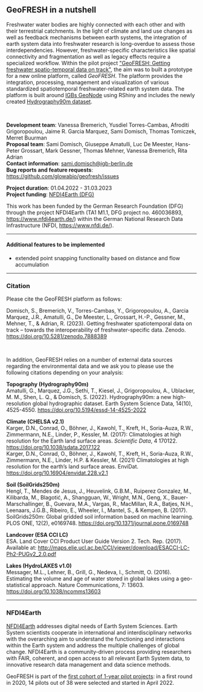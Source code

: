 ## GeoFRESH in a nutshell

Freshwater water bodies are highly connected with each other and with their terrestrial catchments. In the light of climate and land use changes as well as feedback mechanisms between earth systems, the integration of earth system data into freshwater research is long-overdue to assess those interdependencies. However, freshwater-specific characteristics like spatial connectivity and fragmentation as well as legacy effects require a specialized workflow. 
Within the pilot project ["GeoFRESH: Getting freshwater spatio-temporal data on track"](https://www.nfdi4earth.de/2participate/pilots), the aim was to built a prototype for a new online platform, called _GeoFRESH_. The platform provides the integration, processing, management and visualization of various standardized spatiotemporal freshwater-related earth system data. The platform is built around [IGBs GeoNode](https://geo.igb-berlin.de/) using RShiny and includes the newly created [Hydrography90m dataset](https://hydrography.org/hydrography90m/hydrography90m_layers/). 

<br/>

__Development team__: Vanessa Bremerich, Yusdiel Torres-Cambas, Afroditi Grigoropoulou, Jaime R. Garcia Marquez, Sami Domisch, Thomas Tomiczek, Merret Buurman  <br/>
__Proposal team__: Sami Domisch, Giuseppe Amatulli, Luc De Meester, Hans-Peter Grossart, Mark Gessner, Thomas Mehner, Vanessa Bremerich, Rita Adrian <br/>
__Contact information__:  sami.domisch@igb-berlin.de  <br/>
__Bug reports and feature requests__: https://github.com/glowabio/geofresh/issues <br/>


__Project duration__: 01.04.2022 - 31.03.2023 <br/>
__Project funding__: [NFDI4Earth (DFG)](https://www.nfdi4earth.de)  <br/>


This work has been funded by the German Research Foundation (DFG) through the project NFDI4Earth (TA1 M1.1, DFG project no. 460036893, https://www.nfdi4earth.de/) within the German National Research Data Infrastructure (NFDI, https://www.nfdi.de/). 


---



#### Additional features to be implemented
 <ul>
   <li>extended point snapping functionality based on distance and flow accumulation</li>
</ul>


---



### Citation

Please cite the GeoFRESH platform as follows:

Domisch, S., Bremerich, V., Torres-Cambas, Y., Grigoropoulou, A., Garcia Marquez, J.R., Amatulli, G., De Meester, L., Grossart, H.-P., Gessner, M., Mehner, T., & Adrian, R. (2023). Getting freshwater spatiotemporal data on track – towards the interoperability of freshwater-specific data. Zenodo. https://doi.org/10.5281/zenodo.7888389

<br/>

In addition, GeoFRESH relies on a number of external data sources regarding the environmental data and we ask you to please use the following citations depending on your analysis: 

__Topography (Hydrography90m)__ <br/>
Amatulli, G., Marquez, J.G., Sethi, T., Kiesel, J., Grigoropoulou, A., Ublacker, M. M., Shen, L. Q., & Domisch, S. (2022). Hydrography90m: a new high-resolution global hydrographic dataset. Earth System Science Data, 14(10), 4525-4550. https://doi.org/10.5194/essd-14-4525-2022

__Climate (CHELSA v2.1)__ <br/>
Karger, D.N., Conrad, O., Böhner, J., Kawohl, T., Kreft, H., Soria-Auza, R.W., Zimmermann, N.E., Linder, P., Kessler, M. (2017): Climatologies at high resolution for the Earth land surface areas. _Scientific Data_, 4 170122. https://doi.org/10.1038/sdata.2017.122 <br/>
Karger, D.N., Conrad, O., Böhner, J., Kawohl, T., Kreft, H., Soria-Auza, R.W., Zimmermann, N.E., Linder, H.P. & Kessler, M. (2021) Climatologies at high resolution for the earth’s land surface areas. EnviDat. https://doi.org/10.16904/envidat.228.v2.1

__Soil (SoilGrids250m)__ <br/>
Hengl, T., Mendes de Jesus, J., Heuvelink, G.B.M., Ruiperez Gonzalez, M., Kilibarda, M., Blagotić, A., Shangguan, W., Wright, M.N., Geng, X., Bauer-Marschallinger, B., Guevara, M.A., Vargas, R., MacMillan, R.A., Batjes, N.H., Leenaars, J.G.B., Ribeiro, E., Wheeler, I., Mantel, S., & Kempen, B. (2017). SoilGrids250m: Global gridded soil information based on machine learning. PLOS ONE, 12(2), e0169748. https://doi.org/10.1371/journal.pone.0169748

__Landcover (ESA CCI LC)__ <br/>
ESA. Land Cover CCI Product User Guide Version 2. Tech. Rep. (2017). Available at: http://maps.elie.ucl.ac.be/CCI/viewer/download/ESACCI-LC-Ph2-PUGv2_2.0.pdf

__Lakes (HydroLAKES v1.0)__ <br/>
Messager, M.L., Lehner, B., Grill, G., Nedeva, I., Schmitt, O. (2016). Estimating the volume and age of water stored in global lakes using a geo-statistical approach. Nature Communications, 7: 13603. https://doi.org/10.1038/ncomms13603

---



### NFDI4Earth

[NFDI4Earth](https://www.nfdi4earth.de) addresses digital needs of Earth System Sciences. Earth System scientists cooperate in international and interdisciplinary networks with the overarching aim to understand the functioning and interactions within the Earth system and address the multiple challenges of global change. NFDI4Earth is a community-driven process providing researchers with FAIR, coherent, and open access to all relevant Earth System data, to innovative research data management and data science methods. 

GeoFRESH is part of the [first cohort of 1-year pilot projects](https://www.nfdi4earth.de/2participate/pilots): in a first round in 2020, 14 pilots out of 38 were selected and started in April 2022.





<br/>

